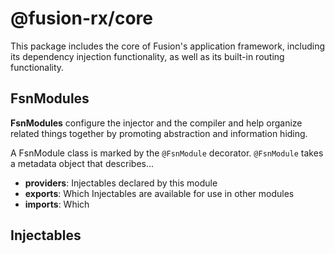 # @fusion-rx/core

This package includes the core of Fusion's application framework,
including its dependency injection functionality, as well as its
built-in routing functionality.

## FsnModules

**FsnModules** configure the injector and the compiler and help organize related things together
by promoting abstraction and information hiding.

A FsnModule class is marked by the `@FsnModule` decorator. `@FsnModule` takes a metadata object
that describes...

-   **providers**: Injectables declared by this module
-   **exports**: Which Injectables are available for use in other modules
-   **imports**: Which

## Injectables
